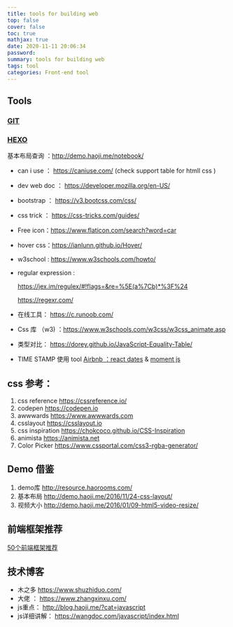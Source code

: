 ```yaml
---
title: tools for building web
top: false
cover: false
toc: true
mathjax: true
date: 2020-11-11 20:06:34
password:
summary: tools for building web
tags: tool
categories: Front-end tool
---
```


## Tools

### [GIT](https://backlog.com/git-tutorial/tw/reference/basic.html)

### [HEXO](https://hexo.io/zh-cn/docs/commands.html)

基本布局查询 ：http://demo.haoji.me/notebook/

- can i use ： https://caniuse.com/  (check support table for htmll css )

- dev web doc ：  https://developer.mozilla.org/en-US/

- bootstrap ： https://v3.bootcss.com/css/

- css trick ： https://css-tricks.com/guides/

- Free icon：https://www.flaticon.com/search?word=car

- hover css：https://ianlunn.github.io/Hover/

- w3school : https://www.w3schools.com/howto/

- regular expression : 

  https://jex.im/regulex/#!flags=&re=%5E(a%7Cb)*%3F%24

  https://regexr.com/

- 在线工具： https://c.runoob.com/

- Css 库 （w3) ：https://www.w3schools.com/w3css/w3css_animate.asp

- 类型对比： https://dorey.github.io/JavaScript-Equality-Table/

- TIME STAMP 使用 tool      [Airbnb ：react dates](https://github.com/airbnb/react-dates) & [moment js](https://momentjs.com/)

## css 参考：

1. css reference https://cssreference.io/
2. codepen  https://codepen.io
3. awwwards https://www.awwwards.com
4. csslayout https://csslayout.io
5. css inspiration  https://chokcoco.github.io/CSS-Inspiration
6. animista https://animista.net
7. Color Picker https://www.cssportal.com/css3-rgba-generator/



## Demo 借鉴

1. demo库      http://resource.haorooms.com/
2. 基本布局  http://demo.haoji.me/2016/11/24-css-layout/
3. 视频大小  http://demo.haoji.me/2016/01/09-html5-video-resize/



## 前端框架推荐

[50个前端框架推荐](https://wangxiaoting.blog.csdn.net/article/details/111602469)



## 技术博客

- 木之多   https://www.shuzhiduo.com/
- 大佬  ： https://www.zhangxinxu.com/
- js重点： http://blog.haoji.me/?cat=javascript
- js详细讲解： https://wangdoc.com/javascript/index.html